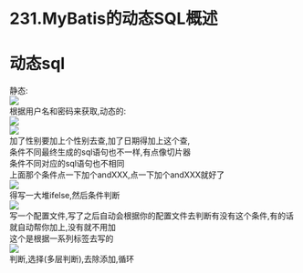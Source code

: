 # 231.MyBatis的动态SQL概述

<a name="5d8a0b3b"></a>
# 动态sql
静态:<br />![](https://cdn.nlark.com/yuque/0/2019/png/349894/1561544854922-8e8c600b-0dee-44b2-a38a-dc8e02b3fe61.png#align=left&display=inline&height=125&originHeight=126&originWidth=837&status=done&width=831)<br />根据用户名和密码来获取,动态的:<br />![](https://cdn.nlark.com/yuque/0/2019/png/349894/1561544854999-2beb4dee-40c7-4d02-aa88-f69e585e557d.png#align=left&display=inline&height=83&originHeight=69&originWidth=693&status=done&width=831)<br />![](https://cdn.nlark.com/yuque/0/2019/png/349894/1561544855069-d37c9f4f-280b-49b7-a8ca-e5510f9025d5.png#align=left&display=inline&height=442&originHeight=596&originWidth=1121&status=done&width=831)<br />加了性别要加上个性别去查,加了日期得加上这个查,<br />条件不同最终生成的sql语句也不一样,有点像切片器<br />条件不同对应的sql语句也不相同<br />上面那个条件点一下加个andXXX,点一下加个andXXX就好了<br />![](https://cdn.nlark.com/yuque/0/2019/png/349894/1561544855144-2f95acf7-c8d2-47ad-85d9-c22042aeaada.png#align=left&display=inline&height=326&originHeight=231&originWidth=588&status=done&width=831)<br />得写一大堆ifelse,然后条件判断<br />![](https://cdn.nlark.com/yuque/0/2019/png/349894/1561544855238-4d2aa761-7423-4da5-82ac-865fb7ca0324.png#align=left&display=inline&height=161&originHeight=504&originWidth=2604&status=done&width=831)<br />写一个配置文件,写了之后自动会根据你的配置文件去判断有没有这个条件,有的话就自动帮你加上,没有就不用加<br />这个是根据一系列标签去写的<br />![](https://cdn.nlark.com/yuque/0/2019/png/349894/1561544855333-c5c51dd5-b6ce-4be5-8699-4c55a0b07efc.png#align=left&display=inline&height=167&originHeight=111&originWidth=271&status=done&width=407)<br />判断,选择(多层判断),去除添加,循环
